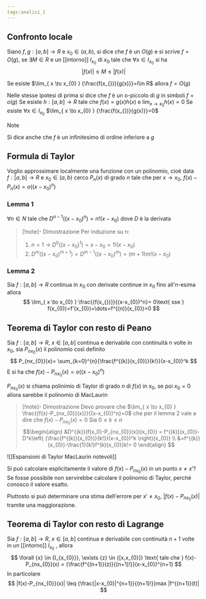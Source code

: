 ```yaml
---
tags:analisi_1
---
```

## Confronto locale 

Siano $f,g:[a,b]\to R$ e $x_{0}\in (a,b)$, si dice che $f$ è un $O(g)$ e si scrive $f=O(g)$, se $\exists {M} \in {R}$ e un [[intorno]] $I_{x_{0}}$ di $x_{0}$ tale che $\forall {x} \in {I_{x_{0}}}$ si ha 
$$
|f(x_{})|\leq M\leq|f(x)|
$$

Se esiste $\lim_{ x \to x_{0} } {\frac{f(x_{})}{g(x)}}=l\in R$ allora $f=O(g)$

Nelle stesse ipotesi di prima si dice che $f$ è un o-piccolo di $g$ in simboli $f=o(g)$
Se esiste $h:[a,b]\to R$ tale che $f(x)=g(x)h(x)$ e $\lim_{ x \to x_0 } {h(x)}=0$
Se esiste $\forall {x} \in {I_{x_{0}}}$ $\lim_{ x \to x_{0} } {\frac{f(x_{})}{g(x)}}=0$

> [!NOTE]
> Si dice anche che $f$ è un infinitesimo di ordine inferiore a $g$
> 

## Formula di Taylor

Voglio approssimare localmente una funzione con un polinomio, cioè data $f:[a,b]\to R$ e $x_{0}\in (a,b)$ cerco $P_{n}(x)$ di grado $n$ tale che per $x\to x_{0}$, $f(x)-P_{n}(x)=o((x-x_{0})^n)$

### Lemma 1

$\forall n \in N$ tale che $D^{n-1}((x-x_{0})^n)=n!(x-x_{0})$ dove $D$ è la derivata

>[!note]- Dimostrazione
>Per induzione su n:
>1. $n=1$ -> $D^0((x-x_{0})^1)=x-x_{0}=1!(x-x_{0})$
>2. $D^{m}((x-x_{0})^{m+1})=D^{m-1}((x-x_{0})^m)=(m+1)m!(x-x_{0})$

### Lemma 2

Sia $f:[a,b]\to R$ continua in $x_{0}$ con derivate continue in $x_{0}$ fino all'n-esima allora
$$
\lim_{ x \to x_{0} } \frac{{f(x_{})}}{(x-x_{0})^n}= 0\text{ sse } f(x_{0})=f'(x_{0})=\dots=f^{(n)}(x_{0})=0
$$
## Teorema di Taylor con resto di Peano

Sia $f:[a,b]\to R$, $x_{}\in [a,b]$ continua e derivabile con continuità n volte in $x_{0}$, sia $P_{nx_{0}}(x)$ il polinomio così definito
$$
P_{nx_{0}}(x)= \sum_{k=0}^{n}{\frac{f^{(k)}(x_{0})}{k!}}(x-x_{0})^k
$$
E si ha che $f(x)-P_{nx_{0}}(x) = o((x-x_{0})^n)$ 

$P_{nx_{0}}(x)$ si chiama polinimio di Taylor di grado $n$ di $f(x)$ in $x_{0}$, se poi $x_{0}=0$ allora sarebbe il polinomio di MacLaurin  

>[!note]- Dimostrazione
>Devo provare che $\lim_{ x \to x_{0} } \frac{{f(x)-P_{nx_{0}}(x)}}{(x-x_{0})^n}=0$ che per il lemma 2 vale a dire che $f(x)-P_{nx_{0}}(x)=0$
>Sia $0\leq k\leq n$
>$$\begin{align}
>&D^{(k)}(f(x_0)-P_{nx_{0}}(x))(x_{0}) = f^{(k)}(x_{0})- D^k\left( {\frac{f^{(k)}(x_{0})}{k!}}(x-x_{0})^k \right)(x_{0}) \\
&=f^{(k)}(x_{0})-\frac{1}{k!}f^(k)(x_{0})k!= 0
\end{align}
>$$

![[Espansioni di Taylor MacLaurin notevoli]]

Si può calcolare esplicitamente il valore di $f(x)-P_{nx_{0}}(x)$ in un punto $x\neq x'$? Se fosse possibile non servirebbe calcolare il polinomio di Taylor, perché conosco il valore esatto.

Piuttosto si può determinare una stima dell'errore per $x'\neq x_{0}$, $|f(x)-P_{nx_{0}}(x)|$ tramite una maggiorazione.

## Teorema di Taylor con resto di Lagrange

Sia $f:[a,b]\to R$, $x_{}\in [a,b]$ continua e derivabile con continuità $n+1$ volte in un [[intorno]] $I_{x_{0}}$ , allora 
$$
\forall {x} \in {I_{x_{0}}}, \exists {z} \in {[x,x_{0}]} \text{ tale che } f(x)-P_{nx_{0}}(x) = {\frac{f^{(n+1)}(z)}{(n+1)!}}(x-x_{0})^{n+1}
$$
In particolare 
$$
|f(x)-P_{nx_{0}}(x)| \leq {\frac{|x-x_{0}|^{n+1}}{(n+1)!}}max |f^{(n+1)}(t)|
$$

